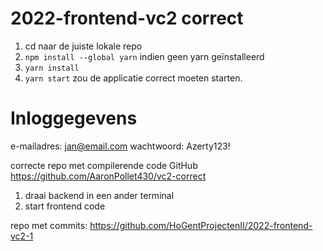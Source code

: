 # 2022-frontend-vc2 correct

1. cd naar de juiste lokale repo
2. `npm install --global yarn` indien geen yarn geïnstalleerd
3. `yarn install`
4. `yarn start` zou de applicatie correct moeten starten.

# Inloggegevens

e-mailadres: jan@email.com
wachtwoord: Azerty123!

correcte repo met compilerende code GitHub
https://github.com/AaronPollet430/vc2-correct

1. draai backend in een ander terminal
2. start frontend code

repo met commits:
https://github.com/HoGentProjectenII/2022-frontend-vc2-1
